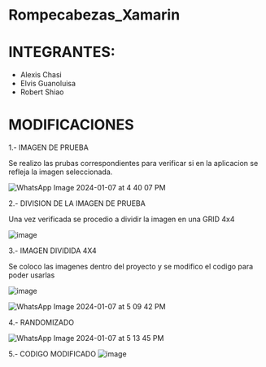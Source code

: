 # Rompecabezas_Xamarin

# INTEGRANTES:
- Alexis Chasi
- Elvis Guanoluisa
- Robert Shiao

# MODIFICACIONES
1.- IMAGEN DE PRUEBA

Se realizo las prubas correspondientes para verificar si en la aplicacion se refleja la imagen seleccionada.

![WhatsApp Image 2024-01-07 at 4 40 07 PM](https://github.com/AlexisChasi/Xamarin_Rompecabezas/assets/117754026/fc93b2fd-ea5c-44f9-a7fe-dc198824bff2)


2.- DIVISION DE LA IMAGEN DE PRUEBA

Una vez verificada se procedio a dividir la imagen en una GRID 4x4

![image](https://github.com/AlexisChasi/Xamarin_Rompecabezas/assets/117754026/7afaaaa5-147c-403d-b146-d5f3edbf3dfa)


3.- IMAGEN DIVIDIDA 4X4

Se coloco las imagenes dentro del proyecto y se modifico el codigo para poder usarlas

![image](https://github.com/AlexisChasi/Xamarin_Rompecabezas/assets/117754026/91c89866-616f-4a5a-a850-7ebf5bc3548b)



![WhatsApp Image 2024-01-07 at 5 09 42 PM](https://github.com/AlexisChasi/Xamarin_Rompecabezas/assets/117754026/74b1a2db-803f-428c-aadb-9b2d59ba853b)




4.- RANDOMIZADO

![WhatsApp Image 2024-01-07 at 5 13 45 PM](https://github.com/AlexisChasi/Xamarin_Rompecabezas/assets/117754026/d4e66bf6-1b98-40ab-b6b9-dbda2efb38d4)


5.- CODIGO MODIFICADO
![image](https://github.com/AlexisChasi/Xamarin_Rompecabezas/assets/117754026/5714b5a8-d5af-4e08-91e2-a383525b946e)



